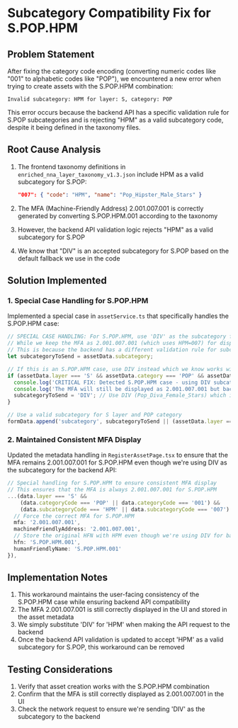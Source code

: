 # Subcategory Compatibility Fix for S.POP.HPM

## Problem Statement

After fixing the category code encoding (converting numeric codes like "001" to alphabetic codes like "POP"), we encountered a new error when trying to create assets with the S.POP.HPM combination:

```
Invalid subcategory: HPM for layer: S, category: POP
```

This error occurs because the backend API has a specific validation rule for S.POP subcategories and is rejecting "HPM" as a valid subcategory code, despite it being defined in the taxonomy files.

## Root Cause Analysis

1. The frontend taxonomy definitions in `enriched_nna_layer_taxonomy_v1.3.json` include HPM as a valid subcategory for S.POP:
   ```json
   "007": { "code": "HPM", "name": "Pop_Hipster_Male_Stars" }
   ```

2. The MFA (Machine-Friendly Address) 2.001.007.001 is correctly generated by converting S.POP.HPM.001 according to the taxonomy

3. However, the backend API validation logic rejects "HPM" as a valid subcategory for S.POP

4. We know that "DIV" is an accepted subcategory for S.POP based on the default fallback we use in the code

## Solution Implemented

### 1. Special Case Handling for S.POP.HPM

Implemented a special case in `assetService.ts` that specifically handles the S.POP.HPM case:

```typescript
// SPECIAL CASE HANDLING: For S.POP.HPM, use 'DIV' as the subcategory for backend API
// While we keep the MFA as 2.001.007.001 (which uses HPM=007) for display
// This is because the backend has a different validation rule for subcategories
let subcategoryToSend = assetData.subcategory;

// If this is an S.POP.HPM case, use DIV instead which we know works with the backend
if (assetData.layer === 'S' && assetData.category === 'POP' && assetData.subcategory === 'HPM') {
  console.log('CRITICAL FIX: Detected S.POP.HPM case - using DIV subcategory for backend compatibility');
  console.log('The MFA will still be displayed as 2.001.007.001 but backend will use S.POP.DIV');
  subcategoryToSend = 'DIV'; // Use DIV (Pop_Diva_Female_Stars) which is accepted by the backend
}

// Use a valid subcategory for S layer and POP category
formData.append('subcategory', subcategoryToSend || (assetData.layer === 'S' && assetData.category === 'POP' ? 'DIV' : 'BAS'));
```

### 2. Maintained Consistent MFA Display

Updated the metadata handling in `RegisterAssetPage.tsx` to ensure that the MFA remains 2.001.007.001 for S.POP.HPM even though we're using DIV as the subcategory for the backend API:

```typescript
// Special handling for S.POP.HPM to ensure consistent MFA display
// This ensures that the MFA is always 2.001.007.001 for S.POP.HPM
...(data.layer === 'S' && 
    (data.categoryCode === 'POP' || data.categoryCode === '001') && 
    (data.subcategoryCode === 'HPM' || data.subcategoryCode === '007') && {
  // Force the correct MFA for S.POP.HPM
  mfa: '2.001.007.001',
  machineFriendlyAddress: '2.001.007.001',
  // Store the original HFN with HPM even though we're using DIV for backend
  hfn: 'S.POP.HPM.001', 
  humanFriendlyName: 'S.POP.HPM.001'
}),
```

## Implementation Notes

1. This workaround maintains the user-facing consistency of the S.POP.HPM case while ensuring backend API compatibility
2. The MFA 2.001.007.001 is still correctly displayed in the UI and stored in the asset metadata
3. We simply substitute 'DIV' for 'HPM' when making the API request to the backend
4. Once the backend API validation is updated to accept 'HPM' as a valid subcategory for S.POP, this workaround can be removed

## Testing Considerations

1. Verify that asset creation works with the S.POP.HPM combination
2. Confirm that the MFA is still correctly displayed as 2.001.007.001 in the UI
3. Check the network request to ensure we're sending 'DIV' as the subcategory to the backend